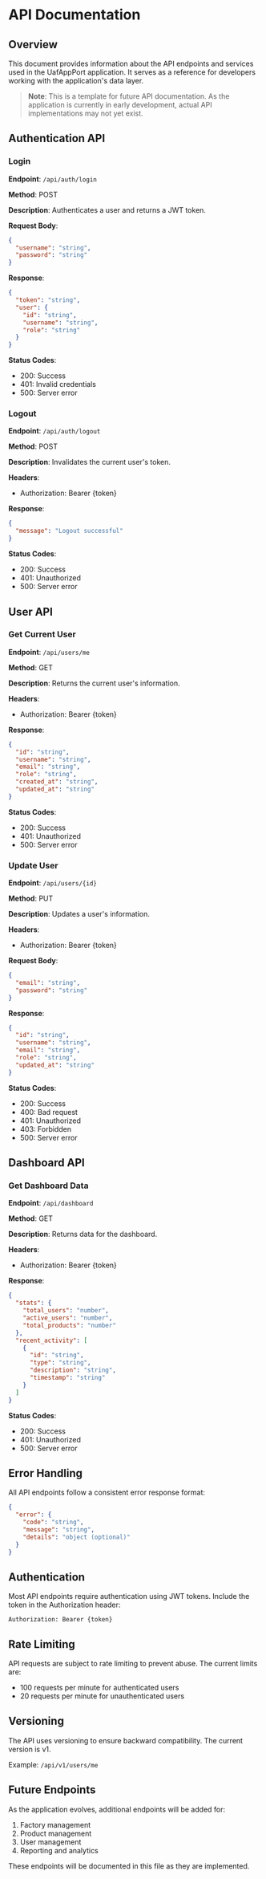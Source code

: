 # API Documentation

## Overview

This document provides information about the API endpoints and services used in the UafAppPort application. It serves as a reference for developers working with the application's data layer.

> **Note**: This is a template for future API documentation. As the application is currently in early development, actual API implementations may not yet exist.

## Authentication API

### Login

**Endpoint**: `/api/auth/login`

**Method**: POST

**Description**: Authenticates a user and returns a JWT token.

**Request Body**:
```json
{
  "username": "string",
  "password": "string"
}
```

**Response**:
```json
{
  "token": "string",
  "user": {
    "id": "string",
    "username": "string",
    "role": "string"
  }
}
```

**Status Codes**:
- 200: Success
- 401: Invalid credentials
- 500: Server error

### Logout

**Endpoint**: `/api/auth/logout`

**Method**: POST

**Description**: Invalidates the current user's token.

**Headers**:
- Authorization: Bearer {token}

**Response**:
```json
{
  "message": "Logout successful"
}
```

**Status Codes**:
- 200: Success
- 401: Unauthorized
- 500: Server error

## User API

### Get Current User

**Endpoint**: `/api/users/me`

**Method**: GET

**Description**: Returns the current user's information.

**Headers**:
- Authorization: Bearer {token}

**Response**:
```json
{
  "id": "string",
  "username": "string",
  "email": "string",
  "role": "string",
  "created_at": "string",
  "updated_at": "string"
}
```

**Status Codes**:
- 200: Success
- 401: Unauthorized
- 500: Server error

### Update User

**Endpoint**: `/api/users/{id}`

**Method**: PUT

**Description**: Updates a user's information.

**Headers**:
- Authorization: Bearer {token}

**Request Body**:
```json
{
  "email": "string",
  "password": "string"
}
```

**Response**:
```json
{
  "id": "string",
  "username": "string",
  "email": "string",
  "role": "string",
  "updated_at": "string"
}
```

**Status Codes**:
- 200: Success
- 400: Bad request
- 401: Unauthorized
- 403: Forbidden
- 500: Server error

## Dashboard API

### Get Dashboard Data

**Endpoint**: `/api/dashboard`

**Method**: GET

**Description**: Returns data for the dashboard.

**Headers**:
- Authorization: Bearer {token}

**Response**:
```json
{
  "stats": {
    "total_users": "number",
    "active_users": "number",
    "total_products": "number"
  },
  "recent_activity": [
    {
      "id": "string",
      "type": "string",
      "description": "string",
      "timestamp": "string"
    }
  ]
}
```

**Status Codes**:
- 200: Success
- 401: Unauthorized
- 500: Server error

## Error Handling

All API endpoints follow a consistent error response format:

```json
{
  "error": {
    "code": "string",
    "message": "string",
    "details": "object (optional)"
  }
}
```

## Authentication

Most API endpoints require authentication using JWT tokens. Include the token in the Authorization header:

```
Authorization: Bearer {token}
```

## Rate Limiting

API requests are subject to rate limiting to prevent abuse. The current limits are:

- 100 requests per minute for authenticated users
- 20 requests per minute for unauthenticated users

## Versioning

The API uses versioning to ensure backward compatibility. The current version is v1.

Example: `/api/v1/users/me`

## Future Endpoints

As the application evolves, additional endpoints will be added for:

1. Factory management
2. Product management
3. User management
4. Reporting and analytics

These endpoints will be documented in this file as they are implemented.
